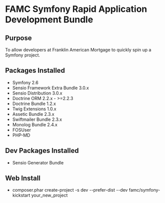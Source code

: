 # FAMC Symfony Rapid Application Development Bundle

## Purpose

To allow developers at Franklin American Mortgage to quickly spin up a Symfony project.

## Packages Installed

 * Symfony 2.6
 * Sensio Framework Extra Bundle 3.0.x
 * Sensio Distribution 3.0.x
 * Doctrine ORM 2.2.x - >=2.2.3
 * Doctrine Bundle 1.2.x
 * Twig Extensions 1.0.x
 * Assetic Bundle 2.3.x
 * Swiftmailer Bundle 2.3.x
 * Monolog Bundle 2.4.x
 * FOSUser 
 * PHP-MD

## Dev Packages Installed

 * Sensio Generator Bundle

## Web Install

 * composer.phar create-project -s dev --prefer-dist --dev famc/symfony-kickstart your_new_project 

